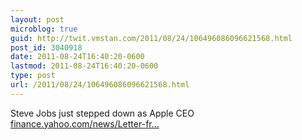 ```yaml
---
layout: post
microblog: true
guid: http://twit.vmstan.com/2011/08/24/106496086096621568.html
post_id: 3040918
date: 2011-08-24T16:40:20-0600
lastmod: 2011-08-24T16:40:20-0600
type: post
url: /2011/08/24/106496086096621568.html
---
```

Steve Jobs just stepped down as Apple CEO <a href="http://finance.yahoo.com/news/Letter-from-Steve-bw-2200607574.html?x=0&.v=1">finance.yahoo.com/news/Letter-fr…</a>
